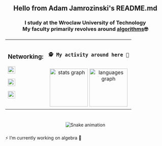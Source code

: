 

<h2 align="center">Hello from Adam Jamrozinski's README.md</h2>
<h3 align="center">I study at the Wroclaw University of Technology <br> My faculty primarily revolves around <ins>algorithms</ins>🤓</h3>


###

<table align="center">
  <tr>
    <td>
      <div style="width:100%; max-width:600px; margin: 0 auto;">
      <h3>Networking:</h3>
</div>
      <span>
        <p>
          <a href="mailto:adamjamrozinski02@gmail.com">
           <img src="https://img.shields.io/badge/Gmail-white?style=plastic&logo=gmail&logoColor=red&labelColor=white" height="23" />
          </a>
        </p>
        <p>
          <a href="https://www.linkedin.com/in/adam-jamrozi%C5%84ski-053600353/">
           <img src="https://custom-icon-badges.demolab.com/badge/LinkedIn-0A66C2?logo=linkedin-white&logoColor=fff?style=plastic" height="23"  />            
          </a>  
        </p>
        <p>
          <a href="https://leetcode.com/u/adam268/">
           <img src="https://img.shields.io/badge/LeetCode-gray?style=plastic&logo=leetcode" height="23" />
          </a>  
        </p>
      </span>
    </td>
    <td align="center">
      <pre><h3>🕵️ My activity around here 👣</h3></pre>
      <div>
        <img src="https://github-readme-stats.vercel.app/api?username=adamjamro&hide_title=false&hide_rank=false&show_icons=true&include_all_commits=true&count_private=true&disable_animations=false&theme=dracula&locale=en&hide_border=false" height="120" alt="stats graph"  />
        <img src="https://github-readme-stats.vercel.app/api/top-langs?username=adamjamro&locale=en&hide_title=false&layout=compact&card_width=320&langs_count=5&theme=dracula&hide_border=false" height="120" alt="languages graph"  />
      </div>
    </td>
    
  </tr>
</table>

###

<br clear="both">
<div align="center">
  <img src="https://raw.githubusercontent.com/AdamJamro/AdamJamro/output/snake.svg" alt="Snake animation" />
</div>

###

⚡ I’m currently working on algebra 🤔
